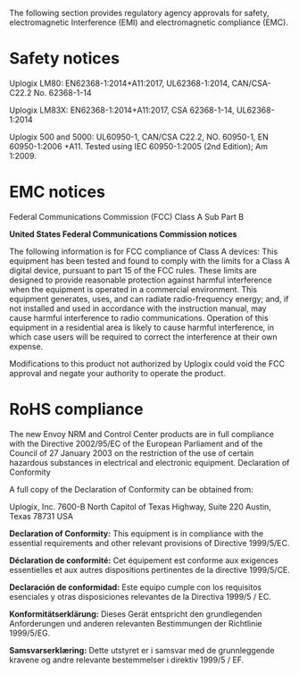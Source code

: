 The following section provides regulatory agency approvals for safety, electromagnetic Interference (EMI) and electromagnetic compliance (EMC).

# Safety notices

Uplogix LM80:   EN62368-1:2014+A11:2017, UL62368-1:2014, CAN/CSA-C22.2 No. 62368-1-14

Uplogix LM83X:  EN62368-1:2014+A11:2017, CSA 62368-1-14, UL62368-1:2014

Uplogix 500 and 5000: UL60950-1, CAN/CSA C22.2, NO. 60950-1, EN 60950-1:2006 +A11.  Tested using IEC 60950-1:2005 (2nd Edition); Am 1:2009.

# EMC notices

Federal Communications Commission (FCC) Class A Sub Part B

**United States Federal Communications Commission notices**

The following information is for FCC compliance of Class A devices: This equipment has been tested and found to comply with the limits for a Class A digital device, pursuant to part 15 of the FCC rules. These limits are designed to provide reasonable protection against harmful interference when the equipment is operated in a commercial environment. This equipment generates, uses, and can radiate radio-frequency energy; and, if not installed and used in accordance with the instruction manual, may cause harmful interference to radio communications. Operation of this equipment in a residential area is likely to cause harmful interference, in which case users will be required to correct the interference at their own expense.

Modifications to this product not authorized by Uplogix could void the FCC approval and negate your authority to operate the product.

# RoHS compliance

The new Envoy NRM and Control Center products are in full compliance with the Directive 2002/95/EC of the European Parliament and of the Council of 27 January 2003 on the restriction of the use of certain hazardous substances in electrical and electronic equipment.
Declaration of Conformity

A full copy of the Declaration of Conformity can be obtained from:

Uplogix, Inc.
7600-B North Capitol of Texas Highway, Suite 220
Austin, Texas 78731
USA

**Declaration of Conformity:** This equipment is in compliance with the essential requirements and other relevant provisions of Directive 1999/5/EC.

**Déclaration de conformité:** Cet équipement est conforme aux exigences essentielles et aux autres dispositions pertinentes de la directive 1999/5/CE.

**Declaración de conformidad:** Este equipo cumple con los requisitos esenciales y otras disposiciones relevantes de la Directiva 1999/5 / EC.

**Konformitätserklärung:** Dieses Gerät entspricht den grundlegenden Anforderungen und anderen relevanten Bestimmungen der Richtlinie 1999/5/EG.

**Samsvarserklæring:** Dette utstyret er i samsvar med de grunnleggende kravene og andre relevante bestemmelser i direktiv 1999/5 / EF.